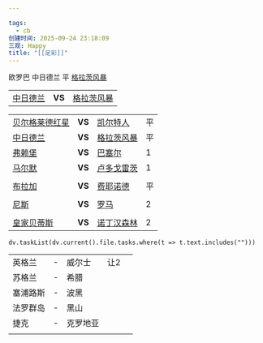 ```yaml
---

tags:
  - cb
创建时间: 2025-09-24 23:18:09
三观: Happy
title: "[[足彩]]"
---
```



欧罗巴
中日德兰   平   [格拉茨风暴](https://zq.titan007.com/cn/team/Summary/14.html)


|                                                          |        |                                                          |
| -------------------------------------------------------- | ------ | -------------------------------------------------------- |
| [中日德兰](https://zq.titan007.com/cn/team/Summary/238.html) | **VS** | [格拉茨风暴](https://zq.titan007.com/cn/team/Summary/14.html) |


|                                                             |        |                                                             |     |
| ----------------------------------------------------------- | ------ | ----------------------------------------------------------- | --- |
| [贝尔格莱德红星](https://zq.titan007.com/cn/team/Summary/612.html) | **VS** | [凯尔特人](https://zq.titan007.com/cn/team/Summary/70.html)     | 平   |
| [中日德兰](https://zq.titan007.com/cn/team/Summary/238.html)    | **VS** | [格拉茨风暴](https://zq.titan007.com/cn/team/Summary/14.html)    | 平   |
| [弗赖堡](https://zq.titan007.com/cn/team/Summary/172.html)     | **VS** | [巴塞尔](https://zq.titan007.com/cn/team/Summary/451.html)     | 1   |
| [马尔默](https://zq.titan007.com/cn/team/Summary/408.html)     | **VS** | [卢多戈雷茨](https://zq.titan007.com/cn/team/Summary/15175.html) | 1   |
|                                                             |        |                                                             |     |
| [布拉加](https://zq.titan007.com/cn/team/Summary/459.html)     | **VS** | [费耶诺德](https://zq.titan007.com/cn/team/Summary/252.html)    | 平   |
|                                                             |        |                                                             |     |
| [尼斯](https://zq.titan007.com/cn/team/Summary/259.html)      | **VS** | [罗马](https://zq.titan007.com/cn/team/Summary/174.html)      | 2   |
|                                                             |        |                                                             |     |
| [皇家贝蒂斯](https://zq.titan007.com/cn/team/Summary/96.html)    | **VS** | [诺丁汉森林](https://zq.titan007.com/cn/team/Summary/49.html)    | 2   |





```dataviewjs
dv.taskList(dv.current().file.tasks.where(t => t.text.includes("")))
```




|      |     |      |     |     |
| ---- | --- | ---- | --- | --- |
| 英格兰  | -   | 威尔士  | 让2  |     |
| 苏格兰  | -   | 希腊   |     |     |
| 塞浦路斯 | -   | 波黑   |     |     |
| 法罗群岛 | -   | 黑山   |     |     |
| 捷克   | -   | 克罗地亚 |     |     |
|      |     |      |     |     |

